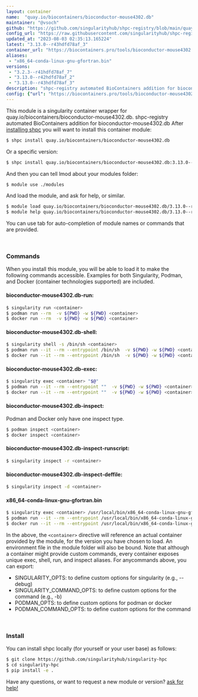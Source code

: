 ```yaml
---
layout: container
name:  "quay.io/biocontainers/bioconductor-mouse4302.db"
maintainer: "@vsoch"
github: "https://github.com/singularityhub/shpc-registry/blob/main/quay.io/biocontainers/bioconductor-mouse4302.db/container.yaml"
config_url: "https://raw.githubusercontent.com/singularityhub/shpc-registry/main/quay.io/biocontainers/bioconductor-mouse4302.db/container.yaml"
updated_at: "2023-08-03 02:35:13.165224"
latest: "3.13.0--r43hdfd78af_3"
container_url: "https://biocontainers.pro/tools/bioconductor-mouse4302.db"
aliases:
 - "x86_64-conda-linux-gnu-gfortran.bin"
versions:
 - "3.2.3--r41hdfd78af_7"
 - "3.13.0--r42hdfd78af_2"
 - "3.13.0--r43hdfd78af_3"
description: "shpc-registry automated BioContainers addition for bioconductor-mouse4302.db"
config: {"url": "https://biocontainers.pro/tools/bioconductor-mouse4302.db", "maintainer": "@vsoch", "description": "shpc-registry automated BioContainers addition for bioconductor-mouse4302.db", "latest": {"3.13.0--r43hdfd78af_3": "sha256:67b1ccd5849681bb79a112ca67c2216f9a730dfaf1547c1282ef3508629a224b"}, "tags": {"3.2.3--r41hdfd78af_7": "sha256:78773372bc84d56d7d01f6faeaa9e522b692d4e09619305d300e6cb40f0a5e07", "3.13.0--r42hdfd78af_2": "sha256:a526fc7216bc6f56f6a8560d9bc3b9b81ef8efdf30a352901b8ac6cf19c582a3", "3.13.0--r43hdfd78af_3": "sha256:67b1ccd5849681bb79a112ca67c2216f9a730dfaf1547c1282ef3508629a224b"}, "docker": "quay.io/biocontainers/bioconductor-mouse4302.db", "aliases": {"x86_64-conda-linux-gnu-gfortran.bin": "/usr/local/bin/x86_64-conda-linux-gnu-gfortran.bin"}}
---
```


This module is a singularity container wrapper for quay.io/biocontainers/bioconductor-mouse4302.db.
shpc-registry automated BioContainers addition for bioconductor-mouse4302.db
After [installing shpc](#install) you will want to install this container module:


```bash
$ shpc install quay.io/biocontainers/bioconductor-mouse4302.db
```

Or a specific version:

```bash
$ shpc install quay.io/biocontainers/bioconductor-mouse4302.db:3.13.0--r43hdfd78af_3
```

And then you can tell lmod about your modules folder:

```bash
$ module use ./modules
```

And load the module, and ask for help, or similar.

```bash
$ module load quay.io/biocontainers/bioconductor-mouse4302.db/3.13.0--r43hdfd78af_3
$ module help quay.io/biocontainers/bioconductor-mouse4302.db/3.13.0--r43hdfd78af_3
```

You can use tab for auto-completion of module names or commands that are provided.

<br>

### Commands

When you install this module, you will be able to load it to make the following commands accessible.
Examples for both Singularity, Podman, and Docker (container technologies supported) are included.

#### bioconductor-mouse4302.db-run:

```bash
$ singularity run <container>
$ podman run --rm  -v ${PWD} -w ${PWD} <container>
$ docker run --rm  -v ${PWD} -w ${PWD} <container>
```

#### bioconductor-mouse4302.db-shell:

```bash
$ singularity shell -s /bin/sh <container>
$ podman run --it --rm --entrypoint /bin/sh  -v ${PWD} -w ${PWD} <container>
$ docker run --it --rm --entrypoint /bin/sh  -v ${PWD} -w ${PWD} <container>
```

#### bioconductor-mouse4302.db-exec:

```bash
$ singularity exec <container> "$@"
$ podman run --it --rm --entrypoint ""  -v ${PWD} -w ${PWD} <container> "$@"
$ docker run --it --rm --entrypoint ""  -v ${PWD} -w ${PWD} <container> "$@"
```

#### bioconductor-mouse4302.db-inspect:

Podman and Docker only have one inspect type.

```bash
$ podman inspect <container>
$ docker inspect <container>
```

#### bioconductor-mouse4302.db-inspect-runscript:

```bash
$ singularity inspect -r <container>
```

#### bioconductor-mouse4302.db-inspect-deffile:

```bash
$ singularity inspect -d <container>
```


#### x86_64-conda-linux-gnu-gfortran.bin

```bash
$ singularity exec <container> /usr/local/bin/x86_64-conda-linux-gnu-gfortran.bin
$ podman run --it --rm --entrypoint /usr/local/bin/x86_64-conda-linux-gnu-gfortran.bin   -v ${PWD} -w ${PWD} <container> -c " $@"
$ docker run --it --rm --entrypoint /usr/local/bin/x86_64-conda-linux-gnu-gfortran.bin   -v ${PWD} -w ${PWD} <container> -c " $@"
```



In the above, the `<container>` directive will reference an actual container provided
by the module, for the version you have chosen to load. An environment file in the
module folder will also be bound. Note that although a container
might provide custom commands, every container exposes unique exec, shell, run, and
inspect aliases. For anycommands above, you can export:

 - SINGULARITY_OPTS: to define custom options for singularity (e.g., --debug)
 - SINGULARITY_COMMAND_OPTS: to define custom options for the command (e.g., -b)
 - PODMAN_OPTS: to define custom options for podman or docker
 - PODMAN_COMMAND_OPTS: to define custom options for the command

<br>

### Install

You can install shpc locally (for yourself or your user base) as follows:

```bash
$ git clone https://github.com/singularityhub/singularity-hpc
$ cd singularity-hpc
$ pip install -e .
```

Have any questions, or want to request a new module or version? [ask for help!](https://github.com/singularityhub/singularity-hpc/issues)